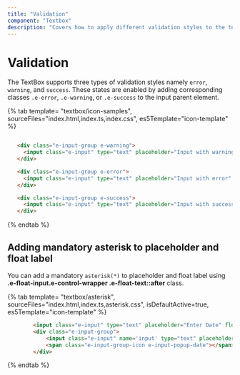 ```yaml
---
title: "Validation"
component: "Textbox"
description: "Covers how to apply different validation styles to the text box (input) control such as error, warning, and success with a ripple effect."
---
```


# Validation

The TextBox supports three types of validation styles namely `error`, `warning`, and `success`. These states are
enabled by adding corresponding classes `.e-error`, `.e-warning`, or `.e-success` to the input parent element.

{% tab template= "textbox/icon-samples", sourceFiles="index.html,index.ts,index.css", es5Template="icon-template" %}

```html

   <div class="e-input-group e-warning">
     <input class="e-input" type="text" placeholder="Input with warning" />
   </div>

   <div class="e-input-group e-error">
     <input class="e-input" type="text" placeholder="Input with error" />
   </div>

   <div class="e-input-group e-success">
     <input class="e-input" type="text" placeholder="Input with success" />
   </div>

```

{% endtab %}

## Adding mandatory asterisk to placeholder and float label

You can add a mandatory `asterisk(*)` to placeholder and float label using <b>.e-float-input.e-control-wrapper .e-float-text::after</b> class.

{% tab template= "textbox/asterisk", sourceFiles="index.html,index.ts,asterisk.css", isDefaultActive=true, es5Template="icon-template" %}

```html
        <input class="e-input" type="text" placeholder="Enter Date" floatLabelType="Auto"/>
        <div class="e-input-group">
            <input class="e-input" name='input' type="text" placeholder="Enter Date" floatLabelType="Auto"/>
            <span class="e-input-group-icon e-input-popup-date"></span>
        </div>

```

{% endtab %}
